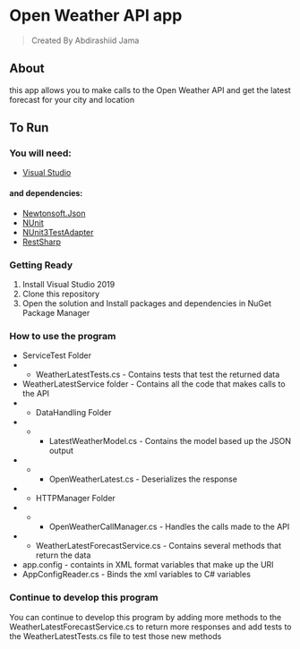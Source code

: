 # Open Weather API app

> Created By Abdirashiid Jama

## About

this app allows you to make calls to the Open Weather API and get the latest forecast for your city and location

## To Run

### You will need:
- [Visual Studio](https://visualstudio.microsoft.com/downloads/)







#### and dependencies:

- [Newtonsoft.Json](https://www.nuget.org/packages/Newtonsoft.Json/12.0.3?_src=template)
- [NUnit](https://www.nuget.org/packages/NUnit/3.12.0?_src=template)
- [NUnit3TestAdapter](https://www.nuget.org/packages/NUnit3TestAdapter/3.16.1?_src=template)
- [RestSharp](https://www.nuget.org/packages/RestSharp/106.10.1?_src=template)

### Getting Ready
1. Install Visual Studio 2019
2. Clone this repository
3. Open the solution and Install packages and dependencies in NuGet Package Manager


### How to use the program

- ServiceTest Folder 
- - WeatherLatestTests.cs - Contains tests that test the returned data
- WeatherLatestService folder - Contains all the code that makes calls to the API
- - DataHandling Folder 
- - - LatestWeatherModel.cs - Contains the model based up the JSON output
- - - OpenWeatherLatest.cs - Deserializes the response
- - HTTPManager Folder
- - - OpenWeatherCallManager.cs - Handles the calls made to the API
- - WeatherLatestForecastService.cs - Contains several methods that return the data
- app.config - containts in XML format variables that make up the URI
- AppConfigReader.cs - Binds the xml variables to C# variables

### Continue to develop this program
You can continue to develop this program by adding more methods to the WeatherLatestForecastService.cs to return more responses and add tests to the WeatherLatestTests.cs file to test those new methods

